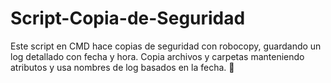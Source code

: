 # Script-Copia-de-Seguridad
Este script en CMD hace copias de seguridad con robocopy, guardando un log detallado con fecha y hora. Copia archivos y carpetas manteniendo atributos y usa nombres de log basados en la fecha. 🚀
